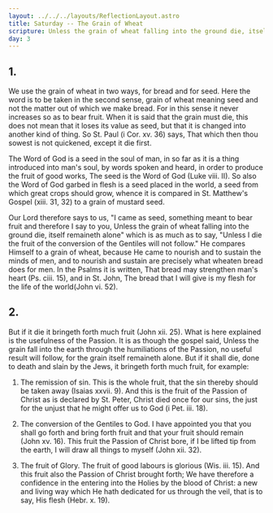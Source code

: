 ```yaml
---
layout: ../../../layouts/ReflectionLayout.astro
title: Saturday -- The Grain of Wheat
scripture: Unless the grain of wheat falling into the ground die, itself remaineth alone.--John xii. 24.
day: 3
---
```


## 1.

We use the grain of wheat in two ways, for bread and for seed. Here the word is to be taken in the second sense, grain of wheat meaning seed and not the matter out of which we make bread. For in this sense it never increases so as to bear fruit. When it is said that the grain must die, this does not mean that it loses its value as seed, but that it is changed into another kind of thing. So St. Paul (i Cor. xv. 36) says, That which then thou sowest is not quickened, except it die first.

The Word of God is a seed in the soul of man, in so far as it is a thing introduced into man's soul, by words spoken and heard, in order to produce the fruit of good works, The seed is the Word of God (Luke viii. II). So also the Word of God garbed in flesh is a seed placed in the world, a seed from which great crops should grow, whence it is compared in St. Matthew's Gospel (xiii. 31, 32) to a grain of mustard seed.

Our Lord therefore says to us, "I came as seed, something meant to bear fruit and therefore I say to you, Unless the grain of wheat falling into the ground die, itself remaineth alone" which is as much as to say, "Unless I die the fruit of the conversion of the Gentiles will not follow." He compares Himself to a grain of wheat, because He came to nourish and to sustain the minds of men, and to nourish and sustain are precisely what wheaten bread does for men. In the Psalms it is written, That bread may strengthen man's heart (Ps. ciii. 15), and in St. John, The bread that I will give is my flesh for the life of the world(John vi. 52).

## 2.

But if it die it bringeth forth much fruit (John xii. 25). What is here explained is the usefulness of the Passion. It is as though the gospel said, Unless the grain fall into the earth through the humiliations of the Passion, no useful result will follow, for the grain itself remaineth alone. But if it shall die, done to death and slain by the Jews, it bringeth forth much fruit, for example:

1. The remission of sin. This is the whole fruit, that the sin thereby should be taken away (Isaias xxvii. 9). And this is the fruit of the Passion of Christ as is declared by St. Peter, Christ died once for our sins, the just for the unjust that he might offer us to God (i Pet. iii. 18).

2. The conversion of the Gentiles to God. I have appointed you that you shall go forth and bring forth fruit and that your fruit should remain (John xv. 16). This fruit the Passion of Christ bore, if I be lifted tip from the earth, I will draw all things to myself (John xii. 32).

3. The fruit of Glory. The fruit of good labours is glorious (Wis. iii. 15). And this fruit also the Passion of Christ brought forth; We have therefore a confidence in the entering into the Holies by the blood of Christ: a new and living way which He hath dedicated for us through the veil, that is to say, His flesh (Hebr. x. 19).
